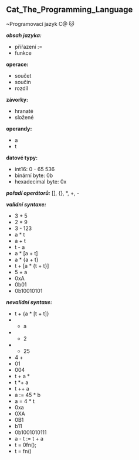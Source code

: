 ## Cat_The_Programming_Language
~Programovací jazyk C@ 🐱

***obsah jazyka:*** 
  - přiřazení :=
  - funkce
              
  **operace:**
  - součet 
  - součin 
  - rozdíl
              
  **závorky:**
  - hranaté
  - složené
  
  **operandy:**
  - a
  - t

  **datové typy:**
  - int16: 0 - 65 536
  - binární byte: 0b
  - hexadecimal byte: 0x

***pořadí operátorů:***
  [], {}, *, +, -

***validní syntaxe:***
  - 3 + 5
  - 2 * 9
  - 3 - 123
  - a * t
  - a + t
  - t - a
  - a * [a + t]
  - a * {a + t}
  - t + [a * {t + t}]
  - 5 + a
  - 0xA
  - 0b01
  - 0b10010101

***nevalidní syntaxe:***
  - t + {a * [t + t]}
  - + a
  - + 2
  - * 25
  - 4 +
  - 01
  - 004
  - t + a *
  - t *+ a
  - t ++ a
  - a := 45 * b
  - a = 4 * t
  - 0xa
  - 0XA
  - 0B1
  - b11
  - 0b1001010111
  - a - t := t + a
  - t = 0fn();
  - t = fn()

